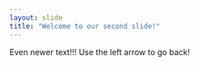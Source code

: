 ```yaml
---
layout: slide
title: "Welcome to our second slide!"
---
```

Even newer text!!!
Use the left arrow to go back!
